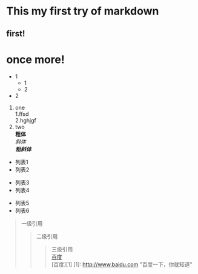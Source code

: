 # This my first try of markdown
## first!
# once more!
* 1
    * 1
    * 2
* 2
1. one  
   1.ffsd  
   2.hghjgf  
3. two  
**粗体**  
*斜体*  
***粗斜体***  
* 列表1  
* 列表2  
+ 列表3  
+ 列表4  
- 列表5  
- 列表6  
> 一级引用
>> 二级引用
>>> 三级引用  
[百度](http://www.baidu.com "百度一下，你就知道")  
[百度][1]
[1]: http://www.baidu.com "百度一下，你就知道"
